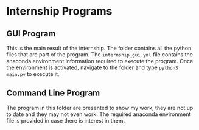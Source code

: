 # Internship Programs

## GUI Program

This is the main result of the internship. The folder contains all the python
files that are part of the program. The `internship_gui.yml` file contains the
anaconda environment information required to execute the program. Once the
environment is activated, navigate to the folder and type `python3 main.py` to
execute it.

## Command Line Program

The program in this folder are presented to show my work, they are not up to
date and they may not even work. The required anaconda environment file is
provided in case there is interest in them.
